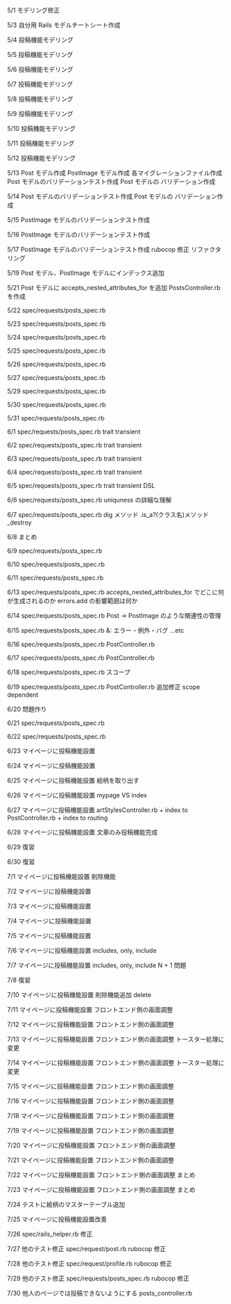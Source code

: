 5/1
モデリング修正

5/3
自分用 Rails モデルチートシート作成

5/4
投稿機能モデリング

5/5
投稿機能モデリング

5/6
投稿機能モデリング

5/7
投稿機能モデリング

5/8
投稿機能モデリング

5/9
投稿機能モデリング

5/10
投稿機能モデリング

5/11
投稿機能モデリング

5/12
投稿機能モデリング

5/13
Post モデル作成
PostImage モデル作成
各マイグレーションファイル作成
Post モデルのバリデーションテスト作成
Post モデルの バリデーション作成

5/14
Post モデルのバリデーションテスト作成
Post モデルの バリデーション作成

5/15
PostImage モデルのバリデーションテスト作成

5/16
PostImage モデルのバリデーションテスト作成

5/17
PostImage モデルのバリデーションテスト作成
rubocop 修正
リファクタリング

5/19
Post モデル、PostImage モデルにインデックス追加

5/21
Post モデルに accepts_nested_attributes_for を追加
PostsController.rb を作成

5/22
spec/requests/posts_spec.rb

5/23
spec/requests/posts_spec.rb

5/24
spec/requests/posts_spec.rb

5/25
spec/requests/posts_spec.rb

5/26
spec/requests/posts_spec.rb

5/27
spec/requests/posts_spec.rb

5/29
spec/requests/posts_spec.rb

5/30
spec/requests/posts_spec.rb

5/31
spec/requests/posts_spec.rb

6/1
spec/requests/posts_spec.rb
trait
transient

6/2
spec/requests/posts_spec.rb
trait
transient

6/3
spec/requests/posts_spec.rb
trait
transient

6/4
spec/requests/posts_spec.rb
trait
transient

6/5
spec/requests/posts_spec.rb
trait
transient
DSL

6/6
spec/requests/posts_spec.rb
uniquness の詳細な理解

6/7
spec/requests/posts_spec.rb
dig メソッド
.is_a?(クラス名)メソッド
_destroy

6/8
まとめ

6/9
spec/requests/posts_spec.rb

6/10
spec/requests/posts_spec.rb

6/11
spec/requests/posts_spec.rb

6/13
spec/requests/posts_spec.rb
accepts_nested_attributes_for でどこに何が生成されるのか
errors.add の影響範囲は何か

6/14
spec/requests/posts_spec.rb
Post → PostImage のような関連性の管理

6/15
spec/requests/posts_spec.rb
&:
エラー・例外・バグ ...etc

6/16
spec/requests/posts_spec.rb
PostController.rb

6/17
spec/requests/posts_spec.rb
PostController.rb

6/18
spec/requests/posts_spec.rb
スコープ

6/19
spec/requests/posts_spec.rb
PostController.rb 追加修正
scope
dependent

6/20
問題作り

6/21
spec/requests/posts_spec.rb

6/22
spec/requests/posts_spec.rb

6/23
マイページに投稿機能設置

6/24
マイページに投稿機能設置

6/25
マイページに投稿機能設置
絵柄を取り出す

6/26
マイページに投稿機能設置
mypage VS index

6/27
マイページに投稿機能設置
artStylesController.rb + index to PostController.rb + index to routing

6/28
マイページに投稿機能設置
文章のみ投稿機能完成

6/29
復習

6/30
復習

7/1
マイページに投稿機能設置
削除機能

7/2
マイページに投稿機能設置

7/3
マイページに投稿機能設置

7/4
マイページに投稿機能設置

7/5
マイページに投稿機能設置

7/6
マイページに投稿機能設置
includes, only, include

7/7
マイページに投稿機能設置
includes, only, include
N + 1 問題

7/8
復習

7/10
マイページに投稿機能設置
削除機能追加 delete

7/11
マイページに投稿機能設置
フロントエンド側の画面調整

7/12
マイページに投稿機能設置
フロントエンド側の画面調整

7/13
マイページに投稿機能設置
フロントエンド側の画面調整
トースター処理に変更

7/14
マイページに投稿機能設置
フロントエンド側の画面調整
トースター処理に変更

7/15
マイページに投稿機能設置
フロントエンド側の画面調整

7/16
マイページに投稿機能設置
フロントエンド側の画面調整

7/18
マイページに投稿機能設置
フロントエンド側の画面調整

7/19
マイページに投稿機能設置
フロントエンド側の画面調整

7/20
マイページに投稿機能設置
フロントエンド側の画面調整

7/21
マイページに投稿機能設置
フロントエンド側の画面調整

7/22
マイページに投稿機能設置
フロントエンド側の画面調整
まとめ

7/23
マイページに投稿機能設置
フロントエンド側の画面調整
まとめ

7/24
テストに絵柄のマスターテーブル追加

7/25
マイページに投稿機能設置改善

7/26
spec/rails_helper.rb 修正

7/27
他のテスト修正
spec/request/post.rb
rubocop 修正

7/28
他のテスト修正
spec/request/profile.rb
rubocop 修正

7/29
他のテスト修正
spec/requests/posts_spec.rb
rubocop 修正

7/30
他人のページでは投稿できないようにする
posts_controller.rb 
